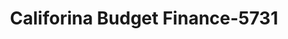 ---
f_zip-code: 93550
f_state-code: CA
title: Califorina Budget Finance-5731
f_phone: 661-538-9776
f_city-only: Palmdale
f_address: 2270 E Palmdale Blvd Palmdale
f_location-unique-id: '5731'
slug: califorina-budget-finance-5731
updated-on: '2024-05-30T13:46:58.046Z'
created-on: '2024-05-30T13:36:59.803Z'
published-on: '2024-05-30T13:54:32.469Z'
f_city-state: cms/city/palmdale-ca.md
f_company: cms/company/califorina-budget-finance.md
f_state: cms/state/california.md
layout: '[payday-loan].html'
tags: payday-loan
---